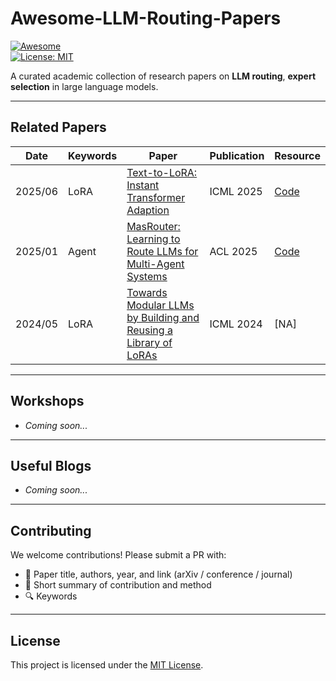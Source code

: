 # Awesome-LLM-Routing-Papers

[![Awesome](https://awesome.re/badge.svg)](https://awesome.re)  
[![License: MIT](https://img.shields.io/badge/License-MIT-green.svg)](LICENSE)

A curated academic collection of research papers on **LLM routing**, **expert selection** in large language models.

---


## Related Papers

| Date     | Keywords     | Paper                                                                 | Publication | Resource |
|----------|-------------|----------------------------------------------------------------------|-------------|----------|
| 2025/06  | LoRA | [Text-to-LoRA: Instant Transformer Adaption](https://arxiv.org/pdf/2506.06105) | ICML 2025   | [Code](https://github.com/SakanaAI/text-to-lora) |
| 2025/01  | Agent | [MasRouter: Learning to Route LLMs for Multi-Agent Systems](https://arxiv.org/abs/2501.00000) | ACL 2025   | [Code](https://github.com/yanweiyue/masrouter/tree/main) |
| 2024/05  | LoRA | [Towards Modular LLMs by Building and Reusing a Library of LoRAs](https://arxiv.org/abs/2501.00000) | ICML 2024   | [NA] |


---

## Workshops

- *Coming soon...*

---

## Useful Blogs

- *Coming soon...*

---

## Contributing

We welcome contributions! Please submit a PR with:

- 📄 Paper title, authors, year, and link (arXiv / conference / journal)  
- 📝 Short summary of contribution and method  
- 🔍 Keywords  

---

## License

This project is licensed under the [MIT License](LICENSE).
